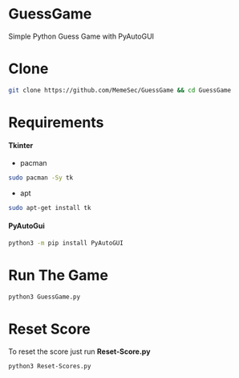 # GuessGame
Simple Python Guess Game with PyAutoGUI

# Clone
```bash
git clone https://github.com/MemeSec/GuessGame && cd GuessGame 
```

# Requirements
#### Tkinter
+ pacman
```bash
sudo pacman -Sy tk
```
+ apt
```bash
sudo apt-get install tk
```

#### PyAutoGui
```bash
python3 -m pip install PyAutoGUI
```

# Run The Game
```bash
python3 GuessGame.py
```
 

# Reset Score
To reset the score just run **Reset-Score.py**
```bash
python3 Reset-Scores.py
```
